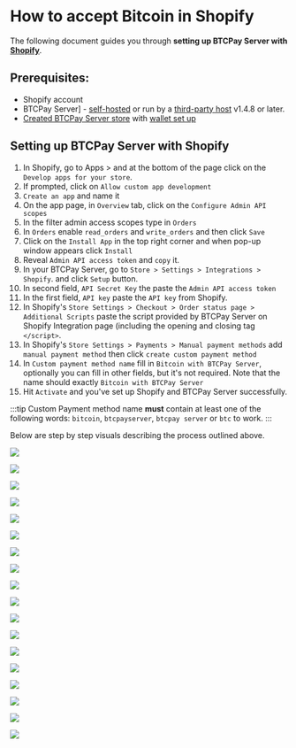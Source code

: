 # How to accept Bitcoin in Shopify

The following document guides you through **setting up BTCPay Server with [Shopify](https://www.shopify.com/)**.

## Prerequisites:

- Shopify account
- BTCPay Server] - [self-hosted](Deployment.md) or run by a [third-party host](/Deployment/ThirdPartyHosting.md) v1.4.8 or later.
- [Created BTCPay Server store](CreateStore.md) with [wallet set up](WalletSetup.md)

## Setting up BTCPay Server with Shopify

1. In Shopify, go to Apps > and at the bottom of the page click on the  `Develop apps for your store`.
2. If prompted, click on `Allow custom app development`
3. `Create an app` and name it
4. On the app page, in `Overview` tab, click on the `Configure Admin API scopes`
5. In the filter admin access scopes type in `Orders`
6. In `Orders` enable `read_orders` and `write_orders` and then click `Save`
7. Click on the `Install App` in the top right corner and when pop-up window appears click `Install`
8. Reveal `Admin API access token` and `copy` it.
9. In your BTCPay Server, go to `Store > Settings > Integrations > Shopify`. and click `Setup` button.
10. In second field, `API Secret Key` the paste the `Admin API access token`
11. In the first field, `API key` paste the `API key` from Shopify.
12. In Shopify's `Store Settings > Checkout > Order status page > Additional Scripts` paste the script provided by BTCPay Server on Shopify Integration page (including the opening and closing tag `</script>`.
13. In Shopify's `Store Settings > Payments > Manual payment methods` add `manual payment method` then click `create custom payment method`
14. In `Custom payment method name` fill in `Bitcoin with BTCPay Server`, optionally you can fill in other fields, but it's not required. Note that the name should exactly `Bitcoin with BTCPay Server`
15. Hit `Activate` and you've set up Shopify and BTCPay Server successfully.

:::tip
Custom Payment method name **must** contain at least one of the following words: `bitcoin`, `btcpayserver`, `btcpay server` or `btc` to work.
:::

Below are step by step visuals describing the process outlined above.


![](./img/shopify/btcpayshopify1.png)

![](./img/shopify/btcpayshopify2.png)

![](./img/shopify/btcpayshopify3.png)

![](./img/shopify/btcpayshopify4.png)

![](./img/shopify/btcpayshopify5.png)

![](./img/shopify/btcpayshopify6.png)

![](./img/shopify/btcpayshopify7.png)

![](./img/shopify/btcpayshopify8.png)

![](./img/shopify/btcpayshopify9.png)

![](./img/shopify/btcpayshopify10.png)

![](./img/Shopify/shopify11.jpg)

![](./img/Shopify/shopify12.jpg)

![](./img/shopify/btcpayshopify13.png)

![](./img/shopify/btcpayshopify14.png)

![](./img/shopify/btcpayshopify15.png)

![](./img/shopify/btcpayshopify16.png)

![](./img/shopify/btcpayshopify17.png)

![](./img/shopify/btcpayshopify18.png)
